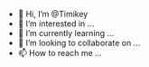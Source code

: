 - 👋 Hi, I’m @Timikey
- 👀 I’m interested in ...
- 🌱 I’m currently learning ...
- 💞️ I’m looking to collaborate on ...
- 📫 How to reach me ...

<!---
Timikey/Timikey is a ✨ special ✨ repository because its `README.md` (this file) appears on your GitHub profile.
You can click the Preview link to take a look at your changes.
--->
